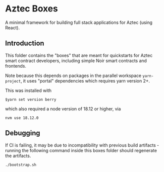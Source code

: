 # Aztec Boxes
A minimal framework for building full stack applications for Aztec (using React).

## Introduction

This folder contains the "boxes" that are meant for quickstarts for Aztec smart contract developers, including simple Noir smart contracts and frontends.

Note because this depends on packages in the parallel workspace `yarn-project`, it uses "portal" dependencies which requires yarn version 2+.

This was installed with 
```
$yarn set version berry
```

which also required a node version of 18.12 or higher, via

```
nvm use 18.12.0
```

## Debugging

If CI is failing, it may be due to incompatibility with previous build artifacts - running the following command inside this boxes folder should regenerate the artifacts.

```
./bootstrap.sh
```
